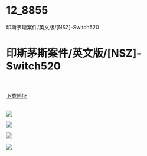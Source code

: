 # 12_8855
印斯茅斯案件/英文版/[NSZ]-Switch520
# 印斯茅斯案件/英文版/[NSZ]-Switch520
 <br/></br>
[下载地址](https://www.switch520.cc/article/8855 "下载地址")
<br/></br>

<p><span style="color: #ffffff;"><strong><img src="https://www.switch520.cc/muke_img/upload_art_editor_20210103-1_9e35e43e9bf321a1c2990939ec33b381.jpg"></strong></span></p>
<p><span style="color: #ffffff;"><strong><img src="https://www.switch520.cc/muke_img/upload_art_editor_20210103-1_cf46b776c9e116f107b6b8a7b21c711f.jpg"></strong></span></p>
<p><span style="color: #ffffff;"><strong><img src="https://www.switch520.cc/muke_img/upload_art_editor_20210103-1_87870448b3da7ae1b739b8af0a607562.jpg"></strong></span></p>
<p><span style="color: #ffffff;"><strong><img src="https://www.switch520.cc/muke_img/upload_art_editor_20210103-1_7a0c23d5ccfd1a84b3aa60f661aac219.jpg">&nbsp;</strong></span></p>
<p><span style="color: #ffffff;"><strong>&nbsp;</strong></span></p>
